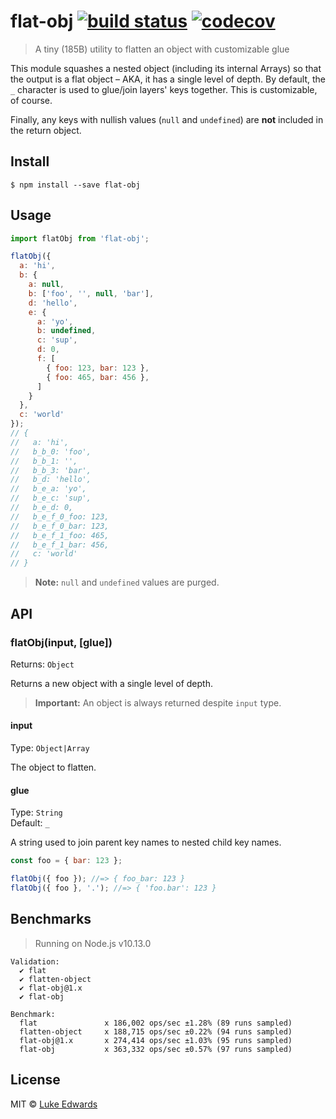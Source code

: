 # flat-obj [![build status](https://badgen.net/github/status/lukeed/flat-obj)](https://github.com/lukeed/flat-obj/actions) [![codecov](https://badgen.now.sh/codecov/c/github/lukeed/flat-obj)](https://codecov.io/gh/lukeed/flat-obj)

> A tiny (185B) utility to flatten an object with customizable glue

This module squashes a nested object (including its internal Arrays) so that the output is a flat object – AKA, it has a single level of depth. By default, the `_` character is used to glue/join layers' keys together. This is customizable, of course.

Finally, any keys with nullish values (`null` and `undefined`) are **not** included in the return object.

## Install

```
$ npm install --save flat-obj
```


## Usage

```js
import flatObj from 'flat-obj';

flatObj({
  a: 'hi',
  b: {
    a: null,
    b: ['foo', '', null, 'bar'],
    d: 'hello',
    e: {
      a: 'yo',
      b: undefined,
      c: 'sup',
      d: 0,
      f: [
        { foo: 123, bar: 123 },
        { foo: 465, bar: 456 },
      ]
    }
  },
  c: 'world'
});
// {
//   a: 'hi',
//   b_b_0: 'foo',
//   b_b_1: '',
//   b_b_3: 'bar',
//   b_d: 'hello',
//   b_e_a: 'yo',
//   b_e_c: 'sup',
//   b_e_d: 0,
//   b_e_f_0_foo: 123,
//   b_e_f_0_bar: 123,
//   b_e_f_1_foo: 465,
//   b_e_f_1_bar: 456,
//   c: 'world'
// }
```

> **Note:** `null` and `undefined` values are purged.

## API

### flatObj(input, [glue])
Returns: `Object`

Returns a new object with a single level of depth.

> **Important:** An object is always returned despite `input` type.

#### input
Type: `Object|Array`

The object to flatten.

#### glue
Type: `String`<br>
Default: `_`

A string used to join parent key names to nested child key names.

```js
const foo = { bar: 123 };

flatObj({ foo }); //=> { foo_bar: 123 }
flatObj({ foo }, '.'); //=> { 'foo.bar': 123 }
```


## Benchmarks

> Running on Node.js v10.13.0

```
Validation:
  ✔ flat
  ✔ flatten-object
  ✔ flat-obj@1.x
  ✔ flat-obj

Benchmark:
  flat               x 186,002 ops/sec ±1.28% (89 runs sampled)
  flatten-object     x 188,715 ops/sec ±0.22% (94 runs sampled)
  flat-obj@1.x       x 274,414 ops/sec ±1.03% (95 runs sampled)
  flat-obj           x 363,332 ops/sec ±0.57% (97 runs sampled)
```


## License

MIT © [Luke Edwards](https://lukeed.com)
